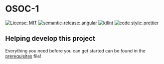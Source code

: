 # OSOC-1
[![License: MIT](https://img.shields.io/badge/License-MIT-yellow.svg)](https://opensource.org/licenses/MIT)
[![semantic-release: angular](https://img.shields.io/badge/semantic--release-angular-e10079?logo=semantic-release)](https://github.com/semantic-release/semantic-release)
[![ktlint](https://img.shields.io/badge/code%20style-%E2%9D%A4-FF4081.svg)](https://ktlint.github.io/)
[![code style: prettier](https://img.shields.io/badge/code_style-prettier-ff69b4.svg?style=flat-square)](https://github.com/prettier/prettier)

## Helping develop this project
Everything you need before you can get started can be found in the [prerequisites](docs/prerequisites.md) file!